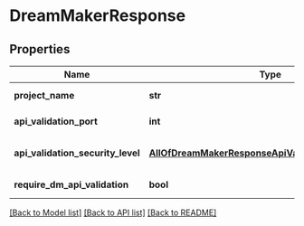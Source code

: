 # DreamMakerResponse

## Properties
Name | Type | Description | Notes
------------ | ------------- | ------------- | -------------
**project_name** | **str** | The name of the .dme file the server tries to compile with without the extension. | [optional] 
**api_validation_port** | **int** | The port used during compilation to validate the DMAPI | [optional] 
**api_validation_security_level** | [**AllOfDreamMakerResponseApiValidationSecurityLevel**](AllOfDreamMakerResponseApiValidationSecurityLevel.md) | The Tgstation.Server.Api.Models.DreamDaemonSecurity level used to validate the DMAPI | [optional] 
**require_dm_api_validation** | **bool** | If API validation should be required for a deployment to succeed. | [optional] 

[[Back to Model list]](../README.md#documentation-for-models) [[Back to API list]](../README.md#documentation-for-api-endpoints) [[Back to README]](../README.md)


